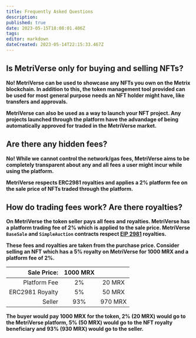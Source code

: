 ```yaml
---
title: Frequently Asked Questions
description: 
published: true
date: 2023-05-15T18:08:01.406Z
tags: 
editor: markdown
dateCreated: 2023-05-14T22:15:33.467Z
---
```


## Is MetriVerse only for buying and selling NFTs?
**No! MetriVerse can be used to showcase any NFTs you own on the Metrix blockchain. In addition to this, the token management tool provided can be used for most general purpose needs an NFT holder might have, like transfers and approvals.**

**MetriVerse can also be used as a way to launch your NFT project. Any projects launched through the platform have the advandage of being automatically approved for traded in the MetriVerse market.**

## Are there any hidden fees?
**No! While we cannot control the network/gas fees, MetriVerse aims to be completely transparent about any and all fees a user might incur while using the platform.**

**MetriVerse respects ERC2981 royalties and applies a 2% platform fee on the sale price of NFTs traded through the platform.**


## How do trading fees work? Are there royalties?
**On MetriVerse the token seller pays all fees and royalties. MetriVerse has a platform trading fee of 2% which is applied to the sale price. MetriVerse `BaseSale` and `SimpleAuction` contracts respect [EIP 2981](https://eips.ethereum.org/EIPS/eip-2981) royalties.**

**These fees and royalties are taken from the purchase price. Consider selling an NFT which has a 5% royalty on MetriVerse for 1000 MRX and a platform fee of 2%.**

| Sale Price: | 1000 MRX | |
| ---: | :---: | :---: |
|  Platform Fee   |   2%  | 20 MRX|
|  ERC2981 Royalty   |   5%  | 50 MRX|
|         Seller           |     93%   |   970 MRX    |
 

**The buyer would pay 1000 MRX for the token, 2% (20 MRX) would go to the MetriVerse platform, 5% (50 MRX) would go to the NFT royalty beneficiary and 93% (930 MRX) would go to the seller.**

